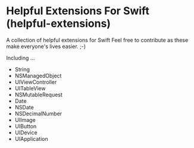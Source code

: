 # Helpful Extensions For Swift (helpful-extensions)
A collection of helpful extensions for Swift
Feel free to contribute as these make everyone's lives easier. ;-)

Including ...
* String
* NSManagedObject
* UIViewController
* UITableView
* NSMutableRequest
* Date
* NSDate
* NSDecimalNumber
* UIImage
* UIButton
* UIDevice
* UIApplication
